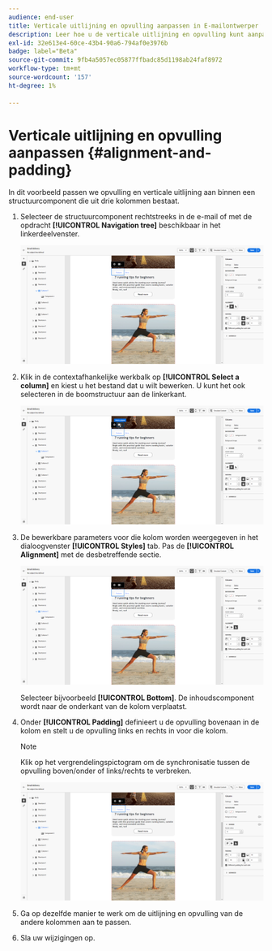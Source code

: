```yaml
---
audience: end-user
title: Verticale uitlijning en opvulling aanpassen in E-mailontwerper
description: Leer hoe u de verticale uitlijning en opvulling kunt aanpassen
exl-id: 32e613e4-60ce-43b4-90a6-794af0e3976b
badge: label="Beta"
source-git-commit: 9fb4a5057ec05877ffbadc85d1198ab24faf8972
workflow-type: tm+mt
source-wordcount: '157'
ht-degree: 1%

---
```



# Verticale uitlijning en opvulling aanpassen {#alignment-and-padding}

In dit voorbeeld passen we opvulling en verticale uitlijning aan binnen een structuurcomponent die uit drie kolommen bestaat.

1. Selecteer de structuurcomponent rechtstreeks in de e-mail of met de opdracht **[!UICONTROL Navigation tree]** beschikbaar in het linkerdeelvenster.

   ![](assets/alignment_1.png)

1. Klik in de contextafhankelijke werkbalk op **[!UICONTROL Select a column]** en kiest u het bestand dat u wilt bewerken. U kunt het ook selecteren in de boomstructuur aan de linkerkant.

   ![](assets/alignment_2.png)

1. De bewerkbare parameters voor die kolom worden weergegeven in het dialoogvenster **[!UICONTROL Styles]** tab. Pas de **[!UICONTROL Alignment]** met de desbetreffende sectie.

   ![](assets/alignment_3.png)

   Selecteer bijvoorbeeld **[!UICONTROL Bottom]**. De inhoudscomponent wordt naar de onderkant van de kolom verplaatst.

1. Onder **[!UICONTROL Padding]** definieert u de opvulling bovenaan in de kolom en stelt u de opvulling links en rechts in voor die kolom.

   >[!NOTE]
   >
   >Klik op het vergrendelingspictogram om de synchronisatie tussen de opvulling boven/onder of links/rechts te verbreken.

   ![](assets/alignment_4.png)

1. Ga op dezelfde manier te werk om de uitlijning en opvulling van de andere kolommen aan te passen.

1. Sla uw wijzigingen op.
